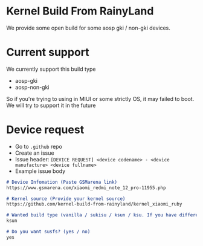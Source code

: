 # Kernel Build From RainyLand
We provide some open build for some aosp gki / non-gki devices.

# Current support
We currently support this build type
- aosp-gki
- aosp-non-gki

So if you're trying to using in MIUI or some strictly OS, it may failed to boot. We will try to support it in the future

# Device request
- Go to `.github` repo
- Create an issue
- Issue header: `[DEVICE REQUEST] <device codename> - <device manufacture> <device fullname>`
- Example issue body
```md
# Device Infomation (Paste GSMarena link)
https://www.gsmarena.com/xiaomi_redmi_note_12_pro-11955.php

# Kernel source (Provide your kernel source)
https://github.com/kernel-build-from-rainyland/kernel_xiaomi_ruby

# Wanted build type (vanilla / sukisu / ksun / ksu. If you have different fork, paste the link here)
ksun

# Do you want susfs? (yes / no)
yes
```
